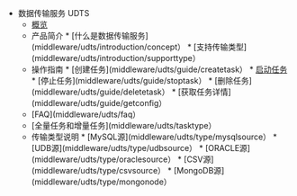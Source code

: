 * 数据传输服务 UDTS
   * [概览](middleware/udts/overview)
   * 产品简介
         * [什么是数据传输服务](middleware/udts/introduction/concept）
         * [支持传输类型](middleware/udts/introduction/supporttype）
   * 操作指南
         * [创建任务](middleware/udts/guide/createtask）
         * [启动任务](middleware/udts/guide/starttask)
         * [停止任务](middleware/udts/guide/stoptask）
         * [删除任务](middleware/udts/guide/deletetask）
         * [获取任务详情](middleware/udts/guide/getconfig）
   * [FAQ](middleware/udts/faq）
   * [全量任务和增量任务](middleware/udts/tasktype）
   * 传输类型说明
         * [MySQL源](middleware/udts/type/mysqlsource）
            * [UDB源](middleware/udts/type/udbsource）
            * [ORACLE源](middleware/udts/type/oraclesource）
            * [CSV源](middleware/udts/type/csvsource）
            * [MongoDB源](middleware/udts/type/mongonode）
    









    
   
   
    
        
